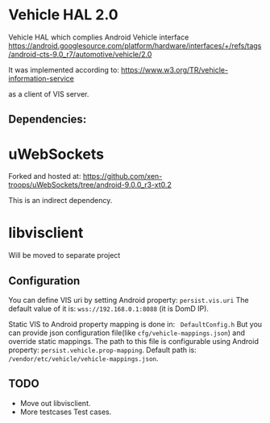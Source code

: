 # Vehicle HAL 2.0

Vehicle HAL which complies Android Vehicle interface https://android.googlesource.com/platform/hardware/interfaces/+/refs/tags/android-cts-9.0_r7/automotive/vehicle/2.0

It was implemented according to: https://www.w3.org/TR/vehicle-information-service

as a client of VIS server.

## Dependencies:

# uWebSockets
Forked and hosted at:
 https://github.com/xen-troops/uWebSockets/tree/android-9.0.0_r3-xt0.2

This is an indirect dependency.

# libvisclient
Will be moved to separate project

## Configuration

You can define VIS uri by setting Android property:
```persist.vis.uri```
The default value of it is: ```wss://192.168.0.1:8088``` (it is DomD IP).

Static VIS to Android property mapping is done in: ``` DefaultConfig.h```
But you can provide json configuration file(like ```cfg/vehicle-mappings.json```) and override static mappings. The path to this file is configurable using Android property: ```persist.vehicle.prop-mapping```. Default path is: ```/vendor/etc/vehicle/vehicle-mappings.json```.

## TODO
* Move out libvisclient.
* More testcases Test cases.

